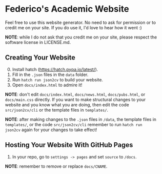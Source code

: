 # Federico's Academic Website

Feel free to use this website generator. No need to ask for permission or to credit me on your site. If you do use it, I'd love to hear how it went :)

**NOTE**: while I do not ask that you credit me on your site, please respect the software license in LICENSE.md.

## Creating Your Website
0. Install hatch (https://hatch.pypa.io/latest/).
1. Fill in the ```.json``` files in the ```data``` folder.
2. Run ```hatch run json2cv``` to build your website.
3. Open ```docs/index.html``` to admire it!

**NOTE**: don't edit ```docs/index.html```, ```docs/news.html```, ```docs/pubs.html```, or ```docs/main.css``` directly. If you want to make structural changes to your  website and you know what you are doing, then edit the code ```src/json2cv/cli``` or the template files in ```templates/```. 

**NOTE**: after making changes to the ```.json``` files in ```/data```, the template files in ```templates/```, or the code ```src/json2cv/cli``` remember to run ```hatch run json2cv``` again for your changes to take effect!

## Hosting Your Website With GitHub Pages
1. In your repo, go to ```settings -> pages``` and set ```source``` to ```/docs```.

**NOTE**: remember to remove or replace ```docs/CNAME```.